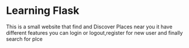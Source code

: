 Learning Flask
===============
This is a small website that find and Discover Places near you it have different features you can login or logout,register for new user and finally search for plce
